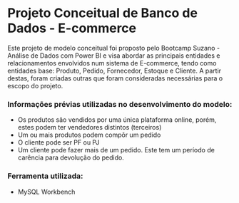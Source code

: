 # Projeto Conceitual de Banco de Dados - E-commerce

Este projeto de modelo conceitual foi proposto pelo Bootcamp Suzano - Análise de Dados com Power BI e visa abordar as principais entidades e relacionamentos envolvidos num sistema de E-commerce, tendo como entidades base: Produto, Pedido, Fornecedor, Estoque e Cliente. A partir destas, foram criadas outras que foram consideradas necessárias para o escopo do projeto.

### Informações prévias utilizadas no desenvolvimento do modelo:
- Os produtos são vendidos por uma única plataforma online, porém, estes podem ter vendedores distintos (terceiros)
- Um ou mais produtos podem compôr um pedido
- O cliente pode ser PF ou PJ
- Um cliente pode fazer mais de um pedido. Este tem um período de carência para devolução do pedido.

### Ferramenta utilizada:
- MySQL Workbench
